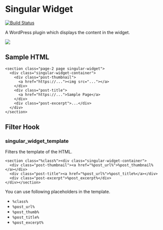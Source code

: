 # Singular Widget

[![Build Status](https://travis-ci.org/miya0001/singular-widget.svg?branch=master)](https://travis-ci.org/miya0001/singular-widget)

A WordPress plugin which displays the content in the widget.

![](https://www.evernote.com/l/ABWGF1ygaVdNkqa-4bs7AD7nHLeWqSbhJWoB/image.png)

## Sample HTML

```
<section class="page-2 page singular-widget">
  <div class="singular-widget-container">
    <div class="post-thumbnail">
      <a href="https://..."><img src="..."></a>
    </div>
    <div class="post-title">
      <a href="https://...">Sample Page</a>
    </div>
    <div class="post-excerpt">...</div>
  </div>
</section>
```

## Filter Hook

### singular_widget_template

Filters the template of the HTML.

```
<section class="%class%"><div class="singular-widget-container">
  <div class="post-thumbnail"><a href="%post_url%">%post_thumbnail%</a></div>
  <div class="post-title"><a href="%post_url%">%post_title%</a></div>
  <div class="post-excerpt">%post_excerpt%</div>
</div></section>
```

You can use following placeholders in the template.

* `%class%`
* `%post_url%`
* `%post_thumb%`
* `%post_title%`
* `%post_excerpt%`

